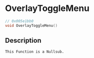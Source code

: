 # OverlayToggleMenu
```c
// 0x005e1bb0
void OverlayToggleMenu()
```
## Description
```
This Function is a Nullsub.
```
